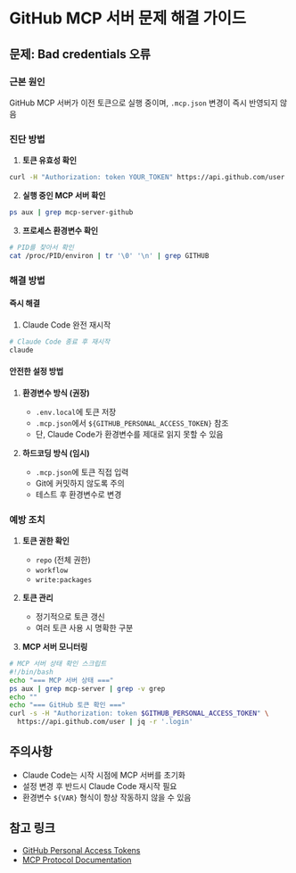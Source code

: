 # GitHub MCP 서버 문제 해결 가이드

## 문제: Bad credentials 오류

### 근본 원인
GitHub MCP 서버가 이전 토큰으로 실행 중이며, `.mcp.json` 변경이 즉시 반영되지 않음

### 진단 방법

1. **토큰 유효성 확인**
```bash
curl -H "Authorization: token YOUR_TOKEN" https://api.github.com/user
```

2. **실행 중인 MCP 서버 확인**
```bash
ps aux | grep mcp-server-github
```

3. **프로세스 환경변수 확인**
```bash
# PID를 찾아서 확인
cat /proc/PID/environ | tr '\0' '\n' | grep GITHUB
```

### 해결 방법

#### 즉시 해결
1. Claude Code 완전 재시작
```bash
# Claude Code 종료 후 재시작
claude
```

#### 안전한 설정 방법

1. **환경변수 방식 (권장)**
   - `.env.local`에 토큰 저장
   - `.mcp.json`에서 `${GITHUB_PERSONAL_ACCESS_TOKEN}` 참조
   - 단, Claude Code가 환경변수를 제대로 읽지 못할 수 있음

2. **하드코딩 방식 (임시)**
   - `.mcp.json`에 토큰 직접 입력
   - Git에 커밋하지 않도록 주의
   - 테스트 후 환경변수로 변경

### 예방 조치

1. **토큰 권한 확인**
   - `repo` (전체 권한)
   - `workflow`
   - `write:packages`

2. **토큰 관리**
   - 정기적으로 토큰 갱신
   - 여러 토큰 사용 시 명확한 구분

3. **MCP 서버 모니터링**
```bash
# MCP 서버 상태 확인 스크립트
#!/bin/bash
echo "=== MCP 서버 상태 ==="
ps aux | grep mcp-server | grep -v grep
echo ""
echo "=== GitHub 토큰 확인 ==="
curl -s -H "Authorization: token $GITHUB_PERSONAL_ACCESS_TOKEN" \
  https://api.github.com/user | jq -r '.login'
```

## 주의사항

- Claude Code는 시작 시점에 MCP 서버를 초기화
- 설정 변경 후 반드시 Claude Code 재시작 필요
- 환경변수 `${VAR}` 형식이 항상 작동하지 않을 수 있음

## 참고 링크

- [GitHub Personal Access Tokens](https://github.com/settings/tokens)
- [MCP Protocol Documentation](https://modelcontextprotocol.io/)